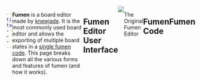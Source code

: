 ```yaml
---
title: Fumen
tags:
- Guide
- Sfinder Parameter
- Solution Finder
---
```

<meta name="description" content="Discussing fumen code and the various editors and tools for it." />
<style>
header{max-width: 700px; left: 50%; transform: translateX(-50%); padding: 0 2em;}
body{display: flex; justify-content: center;}
.singlePage{width: -webkit-fill-available; max-width: 700px;}
</style>

**Fumen** is a board editor made by [knewjade](https://github.com/knewjade). It is the most commonly used board editor and allows the exporting of multiple board states in a <u>single fumen code</u>. This page breaks down all the various forms and features of fumen (and how it works).
___
## Fumen Editor User Interface

<div style="display: flex; justify-content: space-around">
	<div>
		<img src="https://github.com/Hsterts/h-docs/blob/hugo/content/sfinder-docs/attachments/fumen-zui.png?raw=true">
	</div>
	<div>
		<p>
		The Original Fumen Editor
		</p>
	</div>
</div>

## Fumen Code

## Fumen 
